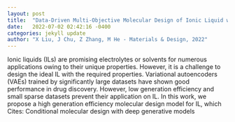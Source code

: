 ```yaml
---
layout: post
title:  "Data-Driven Multi-Objective Molecular Design of Ionic Liquid with High Generation Efficiency on Small Dataset"
date:   2022-07-02 02:42:16 -0400
categories: jekyll update
author: "X Liu, J Chu, Z Zhang, M He - Materials & Design, 2022"
---
```

Ionic liquids (ILs) are promising electrolytes or solvents for numerous applications owing to their unique properties. However, it is a challenge to design the ideal IL with the required properties. Variational autoencoders (VAEs) trained by significantly large datasets have shown good performance in drug discovery. However, low generation efficiency and small sparse datasets prevent their application on IL. In this work, we propose a high generation efficiency molecular design model for IL, which  Cites: Conditional molecular design with deep generative models